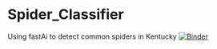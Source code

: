 # Spider_Classifier
Using fastAi to detect common spiders in Kentucky
[![Binder](https://mybinder.org/badge_logo.svg)](https://mybinder.org/v2/gh/chris-kehl/Spider_Classifier/HEAD?filepath=%2Fvoila%2Frender%2Fspider_classifier_app.ipynb)



